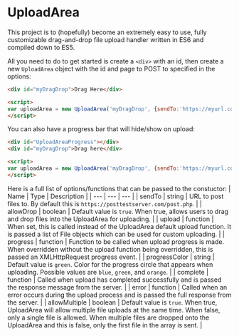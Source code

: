 # UploadArea

This project is to (hopefully) become an extremely easy to use, fully customizable drag-and-drop file upload handler written in ES6 and compiled down to ES5.

All you need to do to get started is create a ```<div>``` with an id, then create a new ```UploadArea``` object with the id and page to POST to specified in the options:

```html
<div id="myDragDrop">Drag Here</div>

<script>
var uploadArea = new UploadArea('myDragDrop', {sendTo:'https://myurl.com'});
</script>
```
You can also have a progress bar that will hide/show on upload:
```html
<div id="UploadAreaProgress"></div>
<div id="myDragDrop">Drag here</div>

<script>
var uploadArea = new UploadArea('myDragDrop', {sendTo:'https://myurl.com'});
</script>
```

Here is a full list of options/functions that can be passed to the constuctor:
| Name | Type | Description |
| --- | --- | --- |
| sendTo | string | URL to post files to. By default this is ```https://posttestserver.com/post.php```. |
| allowDrop | boolean | Default value is ```true```. When true, allows users to drag and drop files into the UploadArea for uploading. |
| upload | function | When set, this is called instead of the UploadArea default upload function. It is passed a list of File objects which can be used for custom uploading. |
| progress | function | Function to be called when upload progress is made. When overridden without the upload function being overridden, this is passed an XMLHttpRequest progress event. |
| progressColor | string | Default value is ```green```. Color for the progress circle that appears when uploading. Possible values are ```blue```, ```green```, and ```orange```. |
| complete | function | Called when upload has completed successfully and is passed the response message from the server. |
| error | function | Called when an error occurs during the upload process and is passed the full response from the server. |
| allowMultiple | boolean | Default value is ```true```. When true, UploadArea will allow multiple file uploads at the same time. When false, only a single file is allowed. When multiple files are dropped onto the UploadArea and this is false, only the first file in the array is sent. |